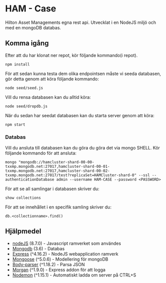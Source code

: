 # HAM - Case

Hilton Asset Managements egna rest api. Utvecklat i en NodeJS miljö och med en mongoDB databas.

## Komma igång

Efter att du har klonat ner repot, kör följande kommando(i repot).

```
npm install
```

För att sedan kunna testa dem olika endpointsen måste vi seeda databasen, gör detta genom att köra följande kommando:

```
node seed/seed.js
```

Vill du rensa databasen kan du alltid köra:

```
node seed/dropdb.js
```

När du sedan har seedat databasen kan du starta server genom att köra:

```
npm start
```

### Databas

Vill du ansluta till databasen kan du göra du göra det via mongo SHELL. Kör följande kommando för att ansluta:

```
mongo "mongodb://hamcluster-shard-00-00-txxmp.mongodb.net:27017,hamcluster-shard-00-01-txxmp.mongodb.net:27017,hamcluster-shard-00-02-txxmp.mongodb.net:27017/test?replicaSet=HAMCluster-shard-0" --ssl --authenticationDatabase admin --username HAM-CASE --password <PASSWORD>
```

För att se all samlingar i databasen skriver du:

```
show collections
```

För att se innehållet i en specifik samling skriver du:

```
db.<collectionname>.find()
```

## Hjälpmedel

* [nodeJS](https://nodejs.org/en/) (8.7.0) - Javascript ramverket som användes
* [Mongodb](https://www.mongodb.com/) (3.6) - Databas
* [Express](https://expressjs.com/) (^4.16.2) - NodeJS webapplication ramverk
* [Mongoose](http://mongoosejs.com/) (^5.0.6) - Modellering för mongoDB
* [Body-parser](https://www.npmjs.com/package/body-parser) (^1.18.2) - Parsa JSON
* [Morgan](https://github.com/expressjs/morgan) (^1.9.0) - Express addon för att logga
* [Nodemon](https://nodemon.io/) (^1.15.1) - Automatiskt ladda om server på CTRL+S
